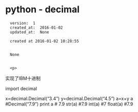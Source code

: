 
  # python - decimal

      version:  1
      created_at:  2016-01-02
      updated_at:  None

      created at 2016-01-02 10:28:55 


      None


      <p>
      
实现了IBM十进制

import decimal

  x=decimal.Decimal(“3.4”)
y=decimal.Decimal(“4.5”)
  a=x+y
a #Decimal(“7.9”)
  print a # 7.9 
  str(a) #7.9
  int(a) #7
  float(a) #7.9
      </p>

  